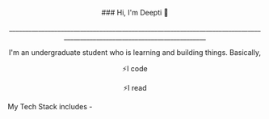 <p align="center">
  ### Hi, I'm Deepti 👋
  </p>
 
 <p align="center">
  __________________________________________________________________________________________________________________________
    </p>  
    
 <p align="center">
 I'm an undergraduate student who is learning and building things. Basically,
  <p align="center">⚡I code</p>
   <p align="center">⚡I read</p>
  
  </p>  
   

                                                                                    

My Tech Stack includes - 

                     

<!--
**Deeptikushwaha/DeeptiKushwaha** is a ✨ _special_ ✨ repository because its `README.md` (this file) appears on your GitHub profile.

Here are some ideas to get you started:

- 🔭 I’m currently working on ...
- 🌱 I’m currently learning ...
- 👯 I’m looking to collaborate on ...
- 🤔 I’m looking for help with ...
- 💬 Ask me about ...
- 📫 How to reach me: ...
- 😄 Pronouns: ...
- ⚡ Fun fact: ...
-->
